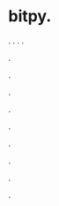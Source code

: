 # bitpy.
.
.
.
.












.






















































.
























.



























.

















































































.































































.































































































.















.


































































.












































































